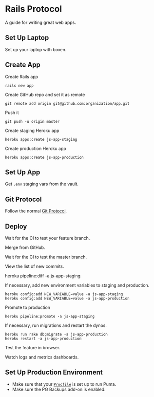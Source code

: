 Rails Protocol
==============

A guide for writing great web apps.

Set Up Laptop
-------------

Set up your laptop with boxen.

Create App
----------

Create Rails app

    rails new app

Create GitHub repo and set it as remote

    git remote add origin git@github.com:organization/app.git

Push it
  
    git push -u origin master

Create staging Heroku app

    heroku apps:create js-app-staging

Create production Heroku app
  
    heroku apps:create js-app-production

Set Up App
----------

Get `.env` staging vars from the vault.

Git Protocol
------------

Follow the normal [Git Protocol](/protocol/git).

Deploy
------

Wait for the CI to test your feature branch.

Merge from GitHub.

Wait for the CI to test the master branch.

View the list of new commits.
  
  heroku pipeline:diff -a js-app-staging

If necessary, add new environment variables to staging and production.

    heroku config:add NEW_VARIABLE=value -a js-app-staging
    heroku config:add NEW_VARIABLE=value -a js-app-production

Promote to production

    heroku pipeline:promote -a js-app-staging

If necessary, run migrations and restart the dynos.

    heroku run rake db:migrate -a js-app-production
    heroku restart -a js-app-production

Test the feature in browser.

Watch logs and metrics dashboards.

Set Up Production Environment
-----------------------------

* Make sure that your [`Procfile`] is set up to run Puma.
* Make sure the PG Backups add-on is enabled.

[`Procfile`]: https://devcenter.heroku.com/articles/procfile

